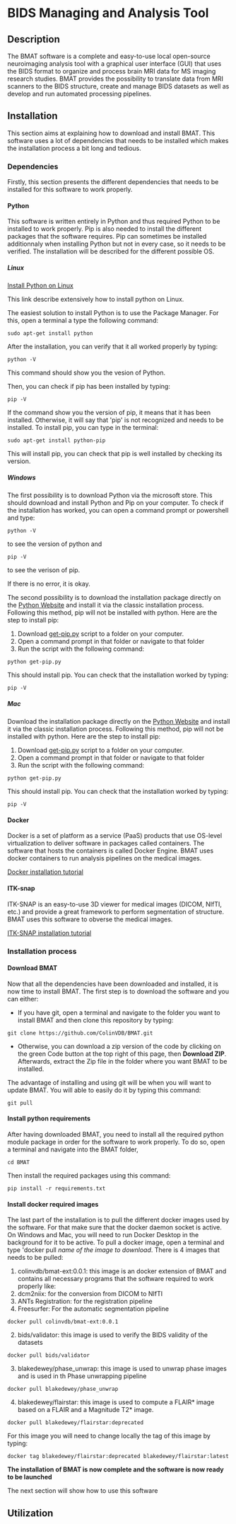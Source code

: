 # BIDS Managing and Analysis Tool

## Description

The BMAT software is a complete and easy-to-use local open-source neuroimaging analysis tool with a graphical user interface (GUI) that uses the BIDS format to organize and process brain MRI data for MS imaging research studies. BMAT provides the possibility to translate data from MRI scanners to the BIDS structure, create and manage BIDS datasets as well as develop and run automated processing pipelines. 

## Installation

This section aims at explaining how to download and install BMAT. This software uses a lot of dependencies that needs to be installed which makes the installation process a bit long and tedious. 

### Dependencies

Firstly, this section presents the different dependencies that needs to be installed for this software to work properly. 

#### Python 

This software is written entirely in Python and thus required Python to be installed to work properly. Pip is also needed to install the different packages that the software requires. Pip can sometimes be installed additionnaly when installing Python but not in every case, so it needs to be verified. The installation will be described for the different possible OS.

##### Linux

[Install Python on Linux](https://www.scaler.com/topics/python/install-python-on-linux/)

This link describe extensively how to install python on Linux. 

The easiest solution to install Python is to use the Package Manager. For this, open a terminal a type the following command: 

```
sudo apt-get install python
```

After the installation, you can verify that it all worked properly by typing:

```
python -V
```

This command should show you the vesion of Python. 

Then, you can check if pip has been installed by typing:

```
pip -V
```

If the command show you the version of pip, it means that it has been installed. Otherwise, it will say that 'pip' is not recognized and needs to be installed. To install pip, you can type in the terminal:

```
sudo apt-get install python-pip
```

This will install pip, you can check that pip is well installed by checking its version. 

##### Windows

The first possibility is to download Python via the microsoft store. This should download and install Python and Pip on your computer. To check if the installation has worked, you can open a command prompt or powershell and type:

```
python -V 
```

to see the version of python and 

```
pip -V
```

to see the verison of pip.

If there is no error, it is okay. 

The second possibility is to download the installation package directly on the [Python Website](https://www.python.org/downloads/windows/) and install it via the classic installation process. Following this method, pip will not be installed with python. Here are the step to install pip:
1. Download [get-pip.py](https://bootstrap.pypa.io/get-pip.py) script to a folder on your computer. 
2. Open a command prompt in that folder or navigate to that folder
3. Run the script with the following command:

```
python get-pip.py
```

This should install pip. You can check that the installation worked by typing:

```
pip -V
```

##### Mac

Download the installation package directly on the [Python Website](https://www.python.org/downloads/macos/) and install it via the classic installation process. Following this method, pip will not be installed with python. Here are the step to install pip:
1. Download [get-pip.py](https://bootstrap.pypa.io/get-pip.py) script to a folder on your computer. 
2. Open a command prompt in that folder or navigate to that folder
3. Run the script with the following command:

```
python get-pip.py
```

This should install pip. You can check that the installation worked by typing:

```
pip -V
```

#### Docker 

Docker is a set of platform as a service (PaaS) products that use OS-level virtualization to deliver software in packages called containers. The software that hosts the containers is called Docker Engine. BMAT uses docker containers to run analysis pipelines on the medical images. 

[Docker installation tutorial](https://docs.docker.com/get-docker/)

#### ITK-snap

ITK-SNAP is an easy-to-use 3D viewer for medical images (DICOM, NIfTI, etc.) and provide a great framework to perform segmentation of structure. BMAT uses this software to obverse the medical images. 

[ITK-SNAP installation tutorial](http://www.itksnap.org/pmwiki/pmwiki.php?n=Documentation.TutorialSectionInstallation)

### Installation process

#### Download BMAT

Now that all the dependencies have been downloaded and installed, it is now time to install BMAT. The first step is to download the software and you can either:

* If you have git, open a terminal and navigate to the folder you want to install BMAT and then clone this repository by typing: 

```
git clone https://github.com/ColinVDB/BMAT.git
```

* Otherwise, you can download a zip version of the code by clicking on the green Code button at the top right of this page, then **Download ZIP**. Afterwards, extract the Zip file in the folder where you want BMAT to be installed. 

The advantage of installing and using git will be when you will want to update BMAT. You will able to easily do it by typing this command:

```
git pull
```

#### Install python requirements 

After having downloaded BMAT, you need to install all the required python module package in order for the software to work properly. To do so, open a terminal and navigate into the BMAT folder,
```
cd BMAT
```
Then install the required packages using this command:
```
pip install -r requirements.txt
```

#### Install docker required images

The last part of the installation is to pull the different docker images used by the software. For that make sure that the docker daemon socket is active. On Windows and Mac, you will need to run Docker Desktop in the background for it to be active. To pull a docker image, open a terminal and type 'docker pull *name of the image to download*. There is 4 images that needs to be pulled:

1. colinvdb/bmat-ext:0.0.1: this image is an docker extension of BMAT and contains all necessary programs that the software required to work properly like:
  1. dcm2niix: for the conversion from DICOM to NIfTI
  2. ANTs Registration: for the registration pipeline 
  3. Freesurfer: For the automatic segmentation pipeline 
```
docker pull colinvdb/bmat-ext:0.0.1
```
2. bids/validator: this image is used to verify the BIDS validity of the datasets
```
docker pull bids/validator
```
3. blakedewey/phase_unwrap: this image is used to unwrap phase images and is used in th Phase unwrapping pipeline
```
docker pull blakedewey/phase_unwrap
```
4. blakedewey/flairstar: this image is used to compute a FLAIR* image based on a FLAIR and a Magnitude T2* image. 
```
docker pull blakedewey/flairstar:deprecated
```
For this image you will need to change locally the tag of this image by typing:
```
docker tag blakedewey/flairstar:deprecated blakedewey/flairstar:latest
```

**The installation of BMAT is now complete and the software is now ready to be launched**

The next section will show how to use this software

## Utilization



